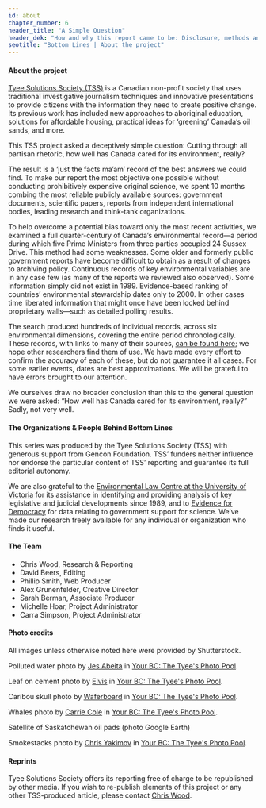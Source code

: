 ```yaml
---
id: about
chapter_number: 6
header_title: "A Simple Question"
header_dek: "How and why this report came to be: Disclosure, methods and sources"
seotitle: "Bottom Lines | About the project"
---
```

#### About the project

[Tyee Solutions Society (TSS)](http://tyeesolutions.org) is a Canadian non-profit society that uses traditional investigative journalism techniques and innovative presentations to provide citizens with the information they need to create positive change. Its previous work has included new approaches to aboriginal education, solutions for affordable housing, practical ideas for ‘greening’ Canada’s oil sands, and more.
 
This TSS project asked a deceptively simple question: Cutting through all partisan rhetoric, how well has Canada cared for its environment, really?
 
The result is a ‘just the facts ma’am’ record of the best answers we could find. To make our report the most objective one possible without conducting prohibitively expensive original science, we spent 10 months combing the most reliable publicly available sources: government documents, scientific papers, reports from independent international bodies, leading research and think-tank organizations.
 
To help overcome a potential bias toward only the most recent activities, we examined a full quarter-century of Canada’s environmental record—a period during which five Prime Ministers from three parties occupied 24 Sussex Drive. This method had some weaknesses. Some older and formerly public government reports have become difficult to obtain as a result of changes to archiving policy. Continuous records of key environmental variables are in any case few (as many of the reports we reviewed also observed). Some information simply did not exist in 1989. Evidence-based ranking of countries’ environmental stewardship dates only to 2000. In other cases time liberated information that might once have been locked behind proprietary walls—such as detailed polling results.
 
The search produced hundreds of individual records, across six environmental dimensions, covering the entire period chronologically. These records, with links to many of their sources, [can be found here](/references); we hope other researchers find them of use. We have made every effort to confirm the accuracy of each of these, but do not guarantee it all cases. For some earlier events, dates are best approximations. We will be grateful to have errors brought to our attention.
  
We ourselves draw no broader conclusion than this to the general question we were asked: “How well has Canada cared for its environment, really?” Sadly, not very well.
 
#### The Organizations & People Behind Bottom Lines

This series was produced by the Tyee Solutions Society (TSS) with generous support from Gencon Foundation. TSS’ funders neither influence nor endorse the particular content of TSS’ reporting and guarantee its full editorial autonomy.

We are also grateful to the [Environmental Law Centre at the University of Victoria](http://www.elc.uvic.ca/) for its assistance in identifying and providing analysis of key legislative and judicial developments since 1989, and to [Evidence for Democracy](https://evidencefordemocracy.ca/) for data relating to government support for science.  We’ve made our research freely available for any individual or organization who finds it useful.

#### The Team

* Chris Wood, Research & Reporting
* David Beers, Editing
* Phillip Smith, Web Producer
* Alex Grunenfelder, Creative Director
* Sarah Berman, Associate Producer
* Michelle Hoar, Project Administrator
* Carra Simpson, Project Administrator

#### Photo credits

All images unless otherwise noted here were provided by Shutterstock.

Polluted water photo by [Jes Abeita](https://www.flickr.com/photos/jesmonster/) in [Your BC: The Tyee's Photo Pool](https://www.flickr.com/groups/thetyee/).

Leaf on cement photo by [Elvis](https://www.flickr.com/photos/elvis_hitler/) in [Your BC: The Tyee's Photo Pool](https://www.flickr.com/groups/thetyee/).

Caribou skull photo by [Waferboard](https://www.flickr.com/photos/waferboard/) in [Your BC: The Tyee's Photo Pool](https://www.flickr.com/groups/thetyee/).

Whales photo by [Carrie Cole](https://www.flickr.com/photos/carriecolephotography/) in [Your BC: The Tyee's Photo Pool](https://www.flickr.com/groups/thetyee/).

Satellite of Saskatchewan oil pads (photo Google Earth)

Smokestacks photo by [Chris Yakimov](https://www.flickr.com/photos/doucy/) in [Your BC: The Tyee's Photo Pool](https://www.flickr.com/groups/thetyee/).

#### Reprints

Tyee Solutions Society offers its reporting free of charge to be republished by other media.  If you wish to re-publish elements of this project or any other TSS-produced article, please contact [Chris Wood](http://www.google.com/recaptcha/mailhide/d?k=011TKBYVKa4jQsFjQjddbAtw==&c=OaWzGT7XWIENAFNOvhg9ZsDdj8AF-LqooBW1ttrsWqo=).
